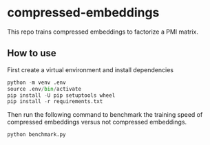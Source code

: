 # compressed-embeddings

This repo trains compressed embeddings to factorize a PMI matrix.

## How to use

First create a virtual environment and install dependencies
```python
python -m venv .env
source .env/bin/activate
pip install -U pip setuptools wheel
pip install -r requirements.txt
```

Then run the following command to benchmark the training speed of compressed embeddings versus not compressed embeddings.	
```python
python benchmark.py
```